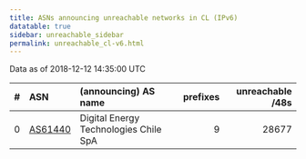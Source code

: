 ```yaml
---
title: ASNs announcing unreachable networks in CL (IPv6)
datatable: true
sidebar: unreachable_sidebar
permalink: unreachable_cl-v6.html
---
```


Data as of 2018-12-12 14:35:00 UTC


<div class="datatable-begin"></div>

|   # | ASN                                    | (announcing) AS name                  |   prefixes |   unreachable /48s |
|----:|:---------------------------------------|:--------------------------------------|-----------:|-------------------:|
|   0 | [AS61440](unreachable_AS61440-v6.html) | Digital Energy Technologies Chile SpA |          9 |              28677 |

<div class="datatable-end"></div>